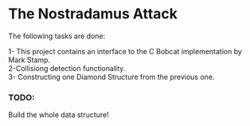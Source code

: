 
# The Nostradamus Attack 
The following tasks are done:


 1- This project contains an interface to the C Bobcat implementation by Mark Stamp.
 <br />
 2-Collisiong detection functionality.
 <br />
 3- Constructing one Diamond Structure from the previous one.
 <br />
 
### TODO:
 Build the whole data structure!

